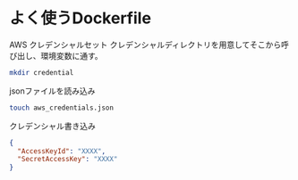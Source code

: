 # よく使うDockerfile

AWS クレデンシャルセット
クレデンシャルディレクトリを用意してそこから呼び出し、環境変数に通す。

``` bash
mkdir credential
```

jsonファイルを読み込み
``` bash
touch aws_credentials.json
```

クレデンシャル書き込み
``` aws_credentials.json
{
  "AccessKeyId": "XXXX",
  "SecretAccessKey": "XXXX"
}
```
